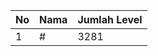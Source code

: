 | No | Nama            | Jumlah Level |
|----|-----------------|--------------|
| 1  | #    |    3281        |
